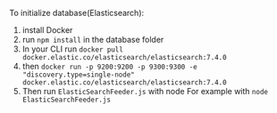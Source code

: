 To initialize database(Elasticsearch):
1. install Docker
2. run `npm install` in the database folder
3. In your CLI run `docker pull docker.elastic.co/elasticsearch/elasticsearch:7.4.0`
4. then `docker run -p 9200:9200 -p 9300:9300 -e "discovery.type=single-node" docker.elastic.co/elasticsearch/elasticsearch:7.4.0`
5. Then run `ElasticSearchFeeder.js` with node For example with `node ElasticSearchFeeder.js` 